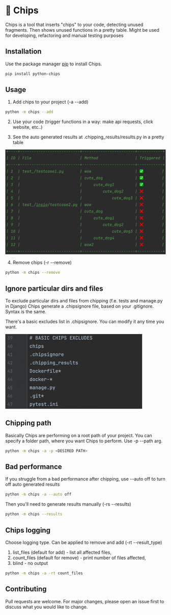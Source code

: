 # 👾 Chips

Chips is a tool that inserts "chips" to your code, detecting unused fragments. Then shows unused functions in a pretty table. Might be used for developing, refactoring and manual testing purposes

## Installation

Use the package manager [pip](https://pip.pypa.io/en/stable/) to install Chips.

```bash
pip install python-chips
```

## Usage

1) Add chips to your project (-a --add)

```bash
python -m chips --add
```
2) Use your code (trigger functions in a way: make api requests, click website, etc..)

3) See the auto generated results at .chipping_results/results.py in a pretty table

![img_1.png](img_1.png)

4) Remove chips (-r --remove)
```bash
python -m chips --remove
```

## Ignore particular dirs and files
To exclude particular dirs and files from chipping (f.e. tests and manage.py in Django) 
Chips generate a .chipsignore file, based on your .gitignore. Syntax is the same.

There's a basic excludes list in .chipsignore. You can modify it any time you want.

![img.png](img.png)

## Chipping path
Basically Chips are performing on a root path of your project. You can specify a folder path, where you want Chips to perform. Use -p --path arg.
```bash
python -m chips -a -p <DESIRED PATH>
```

## Bad performance
If you struggle from a bad performance after chipping, use --auto off to turn off auto generated results
```bash
python -m chips -a --auto off
```

Then you'll need to generate results manually (-rs --results)
```bash
python -m chips --results
```

## Chips logging
Choose logging type. Can be applied to remove and add (-rt --result_type)
1) list_files (default for add) - list all affected files, 
2) count_files (default for remove) - print number of files affected,
3) blind - no output
```bash
python -m chips -a -rt count_files
```

## Contributing
Pull requests are welcome. For major changes, please open an issue first to discuss what you would like to change.